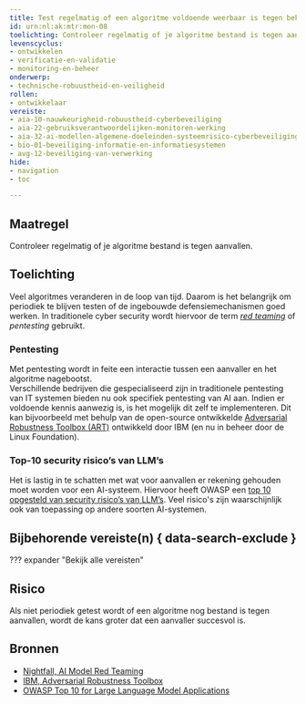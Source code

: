 ```yaml
---
title: Test regelmatig of een algoritme voldoende weerbaar is tegen bekende aanvallen.
id: urn:nl:ak:mtr:mon-08
toelichting: Controleer regelmatig of je algoritme bestand is tegen aanvallen. 
levenscyclus:
- ontwikkelen
- verificatie-en-validatie
- monitoring-en-beheer
onderwerp:
- technische-robuustheid-en-veiligheid
rollen:
- ontwikkelaar
vereiste:
- aia-10-nauwkeurigheid-robuustheid-cyberbeveiliging
- aia-22-gebruiksverantwoordelijken-monitoren-werking
- aia-32-ai-modellen-algemene-doeleinden-systeemrisico-cyberbeveiliging
- bio-01-beveiliging-informatie-en-informatiesystemen
- avg-12-beveiliging-van-verwerking
hide:
- navigation
- toc

---
```


<!-- Let op! onderstaande regel met 'tags' niet weghalen! Deze maakt automatisch de knopjes op basis van de metadata  -->
<!-- tags -->

## Maatregel
Controleer regelmatig of je algoritme bestand is tegen aanvallen. 

## Toelichting
Veel algoritmes veranderen in de loop van tijd. 
Daarom is het belangrijk om periodiek te blijven testen of de ingebouwde defensiemechanismen goed werken.
In traditionele cyber security wordt hiervoor de term [*red teaming*](https://www.nightfall.ai/ai-security-101/ai-model-red-teaming) of *pentesting* gebruikt. 

### Pentesting
Met pentesting wordt in feite een interactie tussen een aanvaller en het algoritme nagebootst.  
Verschillende bedrijven die gespecialiseerd zijn in traditionele pentesting van IT systemen bieden nu ook specifiek pentesting van AI aan. 
Indien er voldoende kennis aanwezig is, is het mogelijk  dit zelf te implementeren. 
Dit kan bijvoorbeeld met behulp van de open-source ontwikkelde [Adversarial Robustness Toolbox (ART)](https://research.ibm.com/projects/adversarial-robustness-toolbox) ontwikkeld door IBM (en nu in beheer door de Linux Foundation).

### Top-10 security risico’s van LLM’s
Het is lastig in te schatten met wat voor aanvallen er rekening gehouden moet worden voor een AI-systeem. 
Hiervoor heeft OWASP een [top 10 opgesteld van security risico’s van LLM’s](https://owasp.org/www-project-top-10-for-large-language-model-applications/). Veel risico's zijn waarschijnlijk ook van toepassing op andere soorten AI-systemen.

## Bijbehorende vereiste(n) { data-search-exclude }
??? expander "Bekijk alle vereisten"
    <!-- list_vereisten_on_maatregelen_page -->

## Risico
Als niet periodiek getest wordt of een algoritme nog bestand is tegen aanvallen, wordt de kans groter dat een aanvaller succesvol is.

## Bronnen
- [Nightfall, AI Model Red Teaming](https://www.nightfall.ai/ai-security-101/ai-model-red-teaming)
- [IBM, Adversarial Robustness Toolbox](https://research.ibm.com/projects/adversarial-robustness-toolbox)
- [OWASP Top 10 for Large Language Model Applications](https://owasp.org/www-project-top-10-for-large-language-model-applications/)
